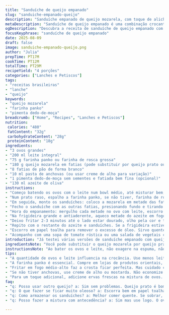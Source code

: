 ```yaml
---
title: "Sanduíche de queijo empanado"
slug: "sanduiche-empanado-queijo"
description: "Sanduíche empanado de queijo mozarela, com toque de aliche e pimenta, frito até ficar dourado e queijo derretido. Uso ovos batidos com leite, empano no pão com farinha panko crocante. Textura crocante por fora, cremoso e levemente picante por dentro. Serve bem com sopa de tomate ou crudités para refrescar. Receita ajustada para ingredientes mais comuns no Brasil e paladar brasileiro. Método otimizado para tirem o máximo do queijo derretido e crosta crocante, sem ficar encharcado ou queimado."
metaDescription: "Sanduíche de queijo empanado é uma combinação crocante e saborosa, com a textura perfeita e um toque de pimenta. Faça em casa com facilidade."
ogDescription: "Descubra a receita de sanduíche de queijo empanado com pimenta. Perfeito para um lanche crocante e cheio de sabor. Experimente agora mesmo."
focusKeyphrase: "sanduíche de queijo empanado"
date: 2025-08-09
draft: false
image: sanduiche-empanado-queijo.png
author: "Julia"
prepTime: PT17M
cookTime: PT12M
totalTime: PT29M
recipeYield: "4 porções"
categories: ["Lanches e Petiscos"]
tags:
- "receitas brasileiras"
- "lanche"
- "queijo"
keywords:
- "queijo mozarela"
- "farinha panko"
- "pimenta dedo-de-moça"
breadcrumb: ["Home", "Recipes", "Lanches e Petiscos"]
nutrition: 
 calories: "480"
 fatContent: "32g"
 carbohydrateContent: "28g"
 proteinContent: "18g"
ingredients:
- "3 ovos grandes"
- "200 ml leite integral"
- "75 g farinha panko ou farinha de rosca grossa"
- "180 g queijo mozarela em fatias (pode substituir por queijo prato ou muçarela fresco)"
- "8 fatias de pão de forma branco"
- "10 ml pasta de anchovas (ou usar creme de alho para variação)"
- "1 pimenta dedo-de-moça sem sementes e fatiada bem fina (opcional)"
- "130 ml azeite de oliva"
instructions:
- "Começo batendo os ovos com o leite num bowl médio, até misturar bem, mas sem formar espuma demais, pra empanar ficar uniforme. Reservo"
- "Num prato raso, espalho a farinha panko, se não tiver, farinha de rosca mas a do supermercado industrial costuma ser fina demais e não mura crocante, já testei"
- "Em seguida, monto os sanduíches: coloco a mozarela em metade das fatias de pão, esparramo um pouco da pasta de anchovas (se quiser algo mais suave troco por pasta de alho), e umas fatias finas de pimenta dedo-de-moça para aquele toque"
- "Fecho o sanduíche com as outras fatias, presionando fundo e tirando a crosta se preferir essa textura mais limpa e elegante. Corte em dois retângulos para facilitar na hora de fritar"
- "Hora do empanamento: mergulho cada metade no ovo com leite, escorro rápido pra não empapar demais e só depois passo na farinha panko, pressionando um pouco para aderir e garantir a crocância"
- "Na frigideira grande e antiaderente, aqueco metade do azeite em fogo médio-alto (sensação de calor forte, mas não até sair fumaça) e coloco 4 sanduíches de cada vez"
- "Deixo fritar 2-3 minutos até o lado estar dourado, olho pela cor e textura da farinha; escuto o chiado constante, a crocância formandose. Viro com cuidado para dourar igual do outro lado e o queijo começar a 'escorrer' levemente"
- "Repito com o restante do azeite e sanduíches. Se a frigideira estiver muito quente, baixo o fogo para não queimar a crosta antes do queijo derreter"
- "Escorro em papel toalha para remover o excesso de óleo. Sirvo quente"
- "Acompanho com uma sopa de tomate rústica ou uma salada de vegetais crus para dar equilíbrio e um contraste crocante e refrescante"
introduction: "Já testei várias versões de sanduíche empanado com queijo, sempre buscando o equilíbrio entre a crocância da crosta e o queijo derretido por dentro, evitando que o pão fique molenga ou queime. Usei esse empanado com ovos batidos e leite para deixar a textura mais macia e a farinha panko dá aquela crocância extra que farinha de rosca comum não entrega. O toque com anchovas cortou a gordura do queijo, trazendo um sabor umami muito interessante, e a pimenta dedo-de-moça deixa o sanduíche com uma leve picância que aquece o paladar. A escolha do queijo mozarela, ou mesmo um queijo prato, pode ser adaptada ao gosto – só evite queijos muito duros ou muito moles que escorram demais. O segredo está no tempo de fritura e no controle da temperatura do azeite, para que o resultado seja crocante, dourado e com queijo sem escorrer demais."
ingredientsNote: "Você pode substituir o queijo mozarela por queijo prato, que é mais comum no Brasil e derrete bem sem escorrer demais. A farinha panko é ideal porque deixa uma crosta mais crocante e leve, diferente da farinha de rosca fina que fica pesada e absorve muito óleo. Se não achar anchovas, pode usar uma pasta de alho, ou até um toque de mostarda forte para variar a base salgada do sanduíche. O azeite de oliva é importante para o sabor, mas se quiser algo mais neutro, pode usar óleo de girassol ou de milho, só que vai perder um pouco da riqueza do sabor. Tirar a crosta do pão é uma escolha pessoal: tira para uma textura mais uniforme e aparência mais limpa, deixa para mais rusticidade e aproveitar o pão até a última migalha."
instructionsNote: "Ao bater os ovos e leite, não exagere na espuma, não é para fazer omelete, mas para uma mistura homogênea que vai pegar a farinha. Mergulhe o sanduíche rapidamente para não encharcar o pão, se ficar muito molhado o empanado vai soltar quando fritar. Pressione bem a farinha panko no pão, mas sem exagerar para não ficar uma crosta exageradamente grossa que esconde o queijo. Na frigideira, controlar o calor é essencial - muito alto queima a crosta antes do queijo derreter, muito baixo deixa pesado e encharcado. O chiado do óleo numa fritura ideal é constante e não agressivo. Se estiver queimando, baixar fogo e até usar uma frigideira mais grossa para distribuir melhor o calor. Virar o sanduíche com uma espátula larga para manter a integridade. Servir logo após a fritura para evitar que a crosta perca a crocância."
tips:
- "A quantidade de ovos e leite influencia na crocância. Use menos leite se quiser uma empanação mais seca. Experimente também adicionar um pouco de queijo ralado à mistura"
- "A farinha panko é essencial. Compre em lojas de produtos orientais, mas se não achar, use farinha de rosca grossa. Evite a fina, já que não dá crocância. E também não compre industrializada"
- "Fritar em fogo médio-alto faz a crosta ficar perfeita. Mas cuidado com temperatura. Se esfriar demais, a crosta absorve óleo e fica encharcada. Se muito quente, queima antes do queijo derreter"
- "Se não tiver anchovas, use creme de alho ou mostarda. Não economize na pasta, senão o sabor fica muito suave. A mistura de ingredientes é o que transforma o simples em incrível"
- "Para um toque adicional, adicione ervas frescas na mistura de ovos. Manjericão ou orégano são ótimas opções. Eles realçam o sabor e acrescentam frescor ao sanduíche"
faq:
- "q: Posso usar outro queijo? a: Sim sem problemas. Queijo prato é bom, derrete bem. Evite queijos duros, derretem pouco. Fica seco."
- "q: O que fazer se ficar muito oleoso? a: Escorra bem em papel toalha. A temperatura do óleo é fundamental. Fritar muito frio, fica encharcado."
- "q: Como armazenar os sanduíches? a: Melhor comer quente. Se sobrar, coloque na geladeira. Reaqueça em forno para reviver a crocância."
- "q: Posso fazer a mistura com antecedência? a: Sim mas use logo. O ovo pode perder a consistência. Fritar na hora, crocância garantida."

---
```

